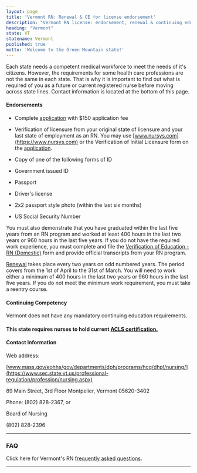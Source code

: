 ```yaml
---
layout: page
title: 'Vermont RN: Renewal & CE for license endorsement'
description: "Vermont RN license: endorsement, renewal & continuing education guide. Stay updated & meet nursing requirements."
heading: "Vermont"
state: VT
statename: Vermont
published: true
motto: 'Welcome to the Green Mountain state!'
---
```


Each state needs a competent medical workforce to meet the needs of it's citizens. However, the requirements for some health care professions are not the same in each state. That is why it is important to find out what is required of you as a future or current registered nurse before moving across state lines. Contact information is located at the bottom of this page.

#### Endorsements

*   Complete [application](https://cms.sec.state.vt.us:8443/share/s/D_J2OWJdQJiz2tEUcy8sqw) with $150 application fee
    
*   Verification of licensure from your original state of licensure and your last state of employment as an RN. You may use [www.nursys.com](https://www.nursys.com) or the Verification of Initial Licensure form on the [application](https://cms.sec.state.vt.us:8443/share/s/SIm29CVnQoSHDJrmT1sWAA).
    
*   Copy of one of the following forms of ID
    
  *   Government issued ID
        
  *   Passport
        
  *   Driver's license
        
*   2x2 passport style photo (within the last six months)
    
*   US Social Security Number
    

You must also demonstrate that you have graduated within the last five years from an RN program and worked at least 400 hours in the last two years or 960 hours in the last five years. If you do not have the required work experience, you must complete and file the [Verification of Education - RN (Domestic)](https://cms.sec.state.vt.us:8443/share/s/sfkBtuyUTkK9wzItWr-Mhg) form and provide official transcripts from your RN program.

[Renewal](https://secure.professionals.vermont.gov/prweb/PRServlet/ybVBleIGIHMlPa8qpM9BaiNEZfDPENuF*/!STANDARD) takes place every two years on odd numbered years. The period covers from the 1st of April to the 31st of March. You will need to work either a minimum of 400 hours in the last two years or 960 hours in the last five years. If you do not meet the minimum work requirement, you must take a reentry course.

#### Continuing Competency

Vermont does not have any mandatory continuing education requirements.

#### This state requires nurses to hold current [ACLS certification.](https://www.acls.net/vermont-acls-pals-bls)

#### Contact Information

Web address:

[www.mass.gov/eohhs/gov/departments/dph/programs/hcq/dhpl/nursing/](https://www.sec.state.vt.us/professional-regulation/profession/nursing.aspx)

89 Main Street, 3rd Floor
Montpelier, Vermont
05620-3402

Phone: (802) 828-2367, or

Board of Nursing

(802) 828-2396

* * *

### FAQ

Click here for Vermont's RN [frequently asked questions](https://www.sec.state.vt.us/professional-regulation/frequently-asked-questions.aspx).

* * *
